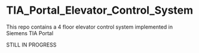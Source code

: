 # TIA_Portal_Elevator_Control_System
This repo contains a 4 floor elevator control system implemented in Siemens TIA Portal

STILL IN PROGRESS

